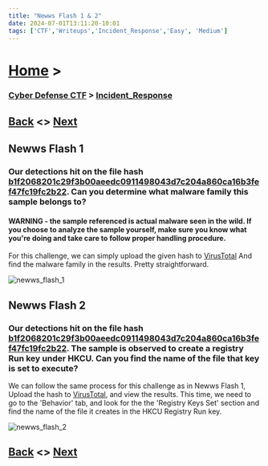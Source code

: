 ```yaml
---
title: "Newws Flash 1 & 2"
date: 2024-07-01T13:11:20-10:01
tags: ['CTF','Writeups','Incident_Response','Easy', 'Medium']
---
```



# [Home](https://jjolley91.github.io/blog/) >

###  [Cyber Defense CTF](https://jjolley91.github.io/blog/level_effect_cyber_defense_ctf_2024/) >  [Incident_Response](https://jjolley91.github.io/blog/level_effect_cyber_defense_ctf_2024/Incident_Response/)

## [Back](https://jjolley91.github.io/blog/level_effect_cyber_defense_ctf_2024/Incident_Response/)  <> [Next](https://jjolley91.github.io/blog/level_effect_cyber_defense_ctf_2024/Incident_Response/autoruns_1_5)

## Newws Flash 1

### Our detections hit on the file hash [b1f2068201c29f3b00aeedc0911498043d7c204a860ca16b3fef47fc19fc2b22](). Can you determine what malware family this sample belongs to?

#### WARNING - the sample referenced is actual malware seen in the wild. If you choose to analyze the sample yourself, make sure you know what you're doing and take care to follow proper handling procedure.

For this challenge, we can simply upload the given hash to [VirusTotal](https://www.virustotal.com/gui/file/b1f2068201c29f3b00aeedc0911498043d7c204a860ca16b3fef47fc19fc2b22) And find the malware family in the results. Pretty straightforward.

![newws_flash_1](https://github.com/jjolley91/blog/tree/main/static/le_ctf_24/newws_flash_1.png?raw=true)



## Newws Flash 2

### Our detections hit on the file hash [b1f2068201c29f3b00aeedc0911498043d7c204a860ca16b3fef47fc19fc2b22](). The sample is observed to create a registry Run key under HKCU. Can you find the name of the file that key is set to execute?

We can follow the same process for this challenge as in Newws Flash 1, Upload the hash to [VirusTotal](https://www.virustotal.com/gui/file/b1f2068201c29f3b00aeedc0911498043d7c204a860ca16b3fef47fc19fc2b22/behavior), and view the results. This time, we need to go to the 'Behavior' tab, and look for the the 'Registry Keys Set' section and find the name of the file it creates in the HKCU Registry Run key.


![newws_flash_2](https://github.com/jjolley91/blog/tree/main/static/le_ctf_24/newws_flash_2.png?raw=true)


## [Back](https://jjolley91.github.io/blog/level_effect_cyber_defense_ctf_2024/Incident_Response/)  <> [Next](https://jjolley91.github.io/blog/level_effect_cyber_defense_ctf_2024/Incident_Response/autoruns_1_5)